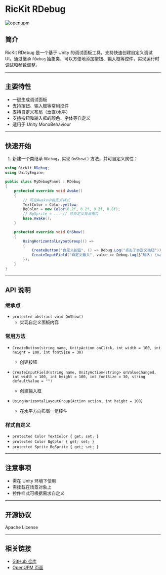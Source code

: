 # RicKit RDebug

[![openupm](https://img.shields.io/npm/v/com.rickit.rdebug?label=openupm&registry_uri=https://package.openupm.com)](https://openupm.com/packages/com.rickit.rdebug/)

## 简介

RicKit RDebug 是一个基于 Unity 的调试面板工具，支持快速创建自定义调试 UI。通过继承 `RDebug` 抽象类，可以方便地添加按钮、输入框等控件，实现运行时调试和参数调整。

---

## 主要特性

- 一键生成调试面板
- 支持按钮、输入框等常用控件
- 支持自定义布局（垂直/水平）
- 支持按钮和输入框的颜色、字体等自定义
- 适用于 Unity MonoBehaviour

---

## 快速开始

1. 新建一个类继承 `RDebug`，实现 `OnShow()` 方法，并可自定义属性：

```csharp
using RicKit.RDebug;
using UnityEngine;

public class MyDebugPanel : RDebug
{
    protected override void Awake()
    {
        // 可在Awake中自定义样式
        TextColor = Color.yellow;
        BgColor = new Color(0.2f, 0.2f, 0.2f, 0.8f);
        // BgSprite = ... // 可自定义背景图片
        base.Awake();
    }

    protected override void OnShow()
    {
        UsingHorizontalLayoutGroup(() =>
        {
            CreateButton("自定义按钮", () => Debug.Log("点击了自定义按钮"));
            CreateInputField("自定义输入", value => Debug.Log($"输入: {value}"));
        });
    }
}
```

---

## API 说明

### 继承点

- `protected abstract void OnShow()`
  - 实现自定义面板内容

### 常用方法

- `CreateButton(string name, UnityAction onClick, int width = 100, int height = 100, int fontSize = 30)`
  - 创建按钮

- `CreateInputField(string name, UnityAction<string> onValueChanged, int width = 100, int height = 100, int fontSize = 30, string defaultValue = "")`
  - 创建输入框

- `UsingHorizontalLayoutGroup(Action action, int height = 100)`
  - 在水平方向布局一组控件

### 样式自定义

- `protected Color TextColor { get; set; }`
- `protected Color BgColor { get; set; }`
- `protected Sprite BgSprite { get; set; }`

---

## 注意事项

- 需在 Unity 环境下使用
- 需挂载在场景对象上
- 控件样式可根据需求自定义

---

## 开源协议

Apache License

---

## 相关链接

- [GitHub 仓库](https://github.com/rickytheoldtree/com.rickit.rdebug)
- [OpenUPM 页面](https://openupm.com/packages/com.rickit.rdebug/)